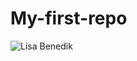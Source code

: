 # My-first-repo
![Lisa Benedik](https://l1.nl/img-cache/old-assets/a700150942de644295d21826eb13b3f9-jo_bonten.f649e400.jpg)
